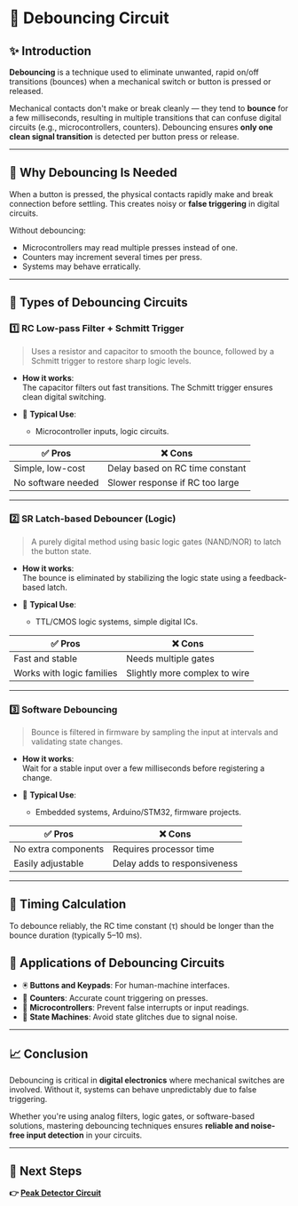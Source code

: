 # 🔄 Debouncing Circuit

## ✨ Introduction

**Debouncing** is a technique used to eliminate unwanted, rapid on/off transitions (bounces) when a mechanical switch or button is pressed or released.

Mechanical contacts don't make or break cleanly — they tend to **bounce** for a few milliseconds, resulting in multiple transitions that can confuse digital circuits (e.g., microcontrollers, counters). Debouncing ensures **only one clean signal transition** is detected per button press or release.

---

## 🔹 Why Debouncing Is Needed

When a button is pressed, the physical contacts rapidly make and break connection before settling. This creates noisy or **false triggering** in digital circuits.

Without debouncing:

- Microcontrollers may read multiple presses instead of one.
- Counters may increment several times per press.
- Systems may behave erratically.


---

## 🔹 Types of Debouncing Circuits

### 1️⃣ **RC Low-pass Filter + Schmitt Trigger**

> Uses a resistor and capacitor to smooth the bounce, followed by a Schmitt trigger to restore sharp logic levels.

- **How it works**:  
  The capacitor filters out fast transitions. The Schmitt trigger ensures clean digital switching.

- 🧭 **Typical Use**:
  - Microcontroller inputs, logic circuits.

| ✅ Pros                   | ❌ Cons                        |
|--------------------------|-------------------------------|
| Simple, low-cost         | Delay based on RC time constant |
| No software needed       | Slower response if RC too large |


---

### 2️⃣ **SR Latch-based Debouncer (Logic)**

> A purely digital method using basic logic gates (NAND/NOR) to latch the button state.

- **How it works**:  
  The bounce is eliminated by stabilizing the logic state using a feedback-based latch.

- 🧭 **Typical Use**:
  - TTL/CMOS logic systems, simple digital ICs.

| ✅ Pros            | ❌ Cons              |
|-------------------|---------------------|
| Fast and stable   | Needs multiple gates |
| Works with logic families | Slightly more complex to wire |


---

### 3️⃣ **Software Debouncing**

> Bounce is filtered in firmware by sampling the input at intervals and validating state changes.

- **How it works**:  
  Wait for a stable input over a few milliseconds before registering a change.

- 🧭 **Typical Use**:
  - Embedded systems, Arduino/STM32, firmware projects.

| ✅ Pros                | ❌ Cons                  |
|------------------------|-------------------------|
| No extra components    | Requires processor time |
| Easily adjustable      | Delay adds to responsiveness |


---

## 🔹 Timing Calculation

To debounce reliably, the RC time constant (τ) should be longer than the bounce duration (typically 5–10 ms).



## 🔹 Applications of Debouncing Circuits

- 🖲️ **Buttons and Keypads**: For human-machine interfaces.
- 🔢 **Counters**: Accurate count triggering on presses.
- 🧠 **Microcontrollers**: Prevent false interrupts or input readings.
- 🏁 **State Machines**: Avoid state glitches due to signal noise.

---

## 📈 Conclusion

Debouncing is critical in **digital electronics** where mechanical switches are involved. Without it, systems can behave unpredictably due to false triggering.

Whether you're using analog filters, logic gates, or software-based solutions, mastering debouncing techniques ensures **reliable and noise-free input detection** in your circuits.

---

## 🔹 Next Steps
**👉 [Peak Detector Circuit](../Peak_Detector)**  

